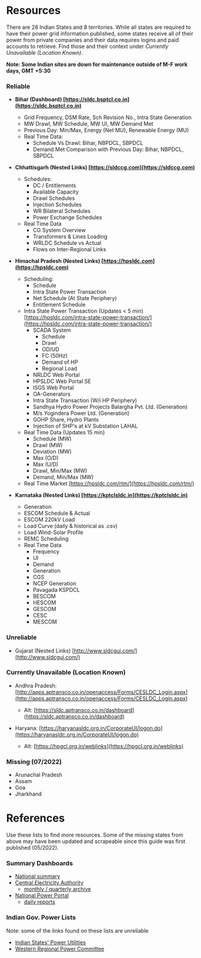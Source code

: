 # Resources
There are 28 Indian States and 8 territories. While all states are required to have their power grid information published, 
some states receive all of their power from private companies and their data requires logins and paid accounts to retrieve.
Find those and their context under _Currently Unavailable (Location Known)_.

**Note: Some Indian sites are down for maintenance outside of M-F work days, GMT +5:30**


### Reliable
- **Bihar (Dashboard) [https://sldc.bsptcl.co.in](https://sldc.bsptcl.co.in)**
   - Grid Frequency, DSM Rate, Sch Revision No., Intra State Generation
   - MW Drawl, MW Schedule, MW UI, MW Demand Met
   - Previous Day: Min/Max, Energy (Net MU), Renewable Energy (MU)
   - Real Time Data:
      - Schedule Vs Drawl: Bihar, NBPDCL, SBPDCL
      - Demand Met Comparison with Previous Day: Bihar, NBPDCL, SBPDCL

- **Chhattisgarh (Nested Links) [https://sldccg.com](https://sldccg.com)**
   - Schedules:
      - DC / Entitlements
      - Available Capacity
      - Drawl Schedules
      - Injection Schedules
      - WR Bilateral Schedules
      - Power Exchange Schedules
   - Real Time Data
      - CG System Overview
      - Transformers & Lines Loading
      - WRLDC Schedule vs Actual
      - Flows on Inter-Regional Links


- **Himachal Pradesh (Nested Links) [https://hpsldc.com](https://hpsldc.com)**
   - Scheduling:
      - Schedule
      - Intra State Power Transaction
      - Net Schedule (At State Periphery)
      - Entitlement Schedule
   - Intra State Power Transaction (Updates < 5 min) [https://hpsldc.com/intra-state-power-transaction/](https://hpsldc.com/intra-state-power-transaction/)
      - SCADA System
         - Schedule
         - Drawl
         - OD/UD
         - FC (50Hz)
         - Demand of HP
         - Regional Load
       - NRLDC Web Portal
       - HPSLDC Web Portal SE
       - ISGS Web Portal
       - OA-Generators
       - Intra State Transaction (W/i HP Periphery)
       - Sandhya Hydro Power Projects Balargha Pvt. Ltd. (Generation)
       - M/s Yogindera Power Ltd. (Generation)
       - GOHP Share, Hydro Plants
       - Injection of SHP's at kV Substation LAHAL
   - Real Time Data (Updates 15 min)
       - Schedule (MW)
       - Drawl (MW)
       - Deviation (MW)
       - Max (O/D)
       - Max (U/D)
       - Drawl, Min/Max (MW)
       - Demand, Min/Max (MW)
   - Real Time Market [https://hpsldc.com/rtm/](https://hpsldc.com/rtm/)

- **Karnataka (Nested Links) [https://kptclsldc.in](https://kptclsldc.in)**
   - Generation
   - ESCOM Schedule & Actual
   - ESCOM 220kV Load
   - Load Curve (daily & historical as .csv)
   - Load Wind-Solar Profile
   - REMC Scheduling
   - Real Time Data
      - Frequency
      - UI
      - Demand
      - Generation
      - CGS
      - NCEP Generation
      - Pavagada KSPDCL
      - BESCOM
      - HESCOM
      - GESCOM
      - CESC
      - MESCOM



### Unreliable
- Gujarat (Nested Links) [http://www.sldcguj.com/](http://www.sldcguj.com/)





### Currently Unavailable (Location Known)
- Andhra Pradesh: [http://apps.aptransco.co.in/openaccess/Forms/CESLDC_Login.aspx](http://apps.aptransco.co.in/openaccess/Forms/CESLDC_Login.aspx)
   - Alt: [https://sldc.aptransco.co.in/dashboard](https://sldc.aptransco.co.in/dashboard)

- Haryana: [https://haryanasldc.org.in/CorporateUI/logon.do](https://haryanasldc.org.in/CorporateUI/logon.do)
   - Alt: [https://hpgcl.org.in/weblinks](https://hpgcl.org.in/weblinks)

### Missing (07/2022)
- Arunachal Pradesh 
- Assam
- Goa 
- Jharkhand 



# References
Use these lists to find more resources. Some of the missing states from above may have been updated and scrapeable since 
this guide was first published (05/2022).

### Summary Dashboards
- [National summary](https://powermin.gov.in/en/content/power-sector-glance-all-india)
- [Central Electricity Authority](https://cea.nic.in/dashboard/?lang=en)
   - [monthly / quarterly archive](https://cea.nic.in/archives/?lang=en)
- [National Power Portal](https://npp.gov.in/dashBoard/cp-map-dashboard)
   - [daily reports](https://npp.gov.in/publishedReports)


### Indian Gov. Power Lists
Note: some of the links found on these lists are unreliable
- [Indian States' Power Utilities](http://dtl.gov.in/Content/202_6_StateUTGencoTranscoDiscom.aspx)
- [Western Regional Power Committee](http://wrpc.gov.in/links.asp?ln=e)

